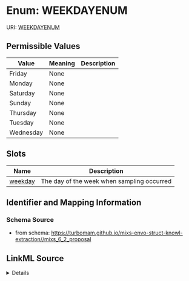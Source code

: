# Enum: WEEKDAYENUM



URI: [WEEKDAYENUM](WEEKDAYENUM)

## Permissible Values

| Value | Meaning | Description |
| --- | --- | --- |
| Friday | None |  |
| Monday | None |  |
| Saturday | None |  |
| Sunday | None |  |
| Thursday | None |  |
| Tuesday | None |  |
| Wednesday | None |  |




## Slots

| Name | Description |
| ---  | --- |
| [weekday](weekday.md) | The day of the week when sampling occurred |






## Identifier and Mapping Information







### Schema Source


* from schema: https://turbomam.github.io/mixs-envo-struct-knowl-extraction//mixs_6_2_proposal




## LinkML Source

<details>
```yaml
name: WEEKDAY_ENUM
from_schema: https://turbomam.github.io/mixs-envo-struct-knowl-extraction//mixs_6_2_proposal
rank: 1000
permissible_values:
  Friday:
    text: Friday
  Monday:
    text: Monday
  Saturday:
    text: Saturday
  Sunday:
    text: Sunday
  Thursday:
    text: Thursday
  Tuesday:
    text: Tuesday
  Wednesday:
    text: Wednesday

```
</details>
